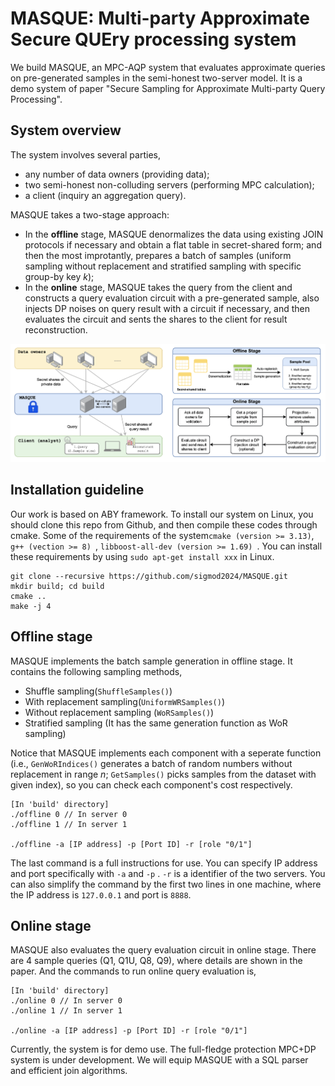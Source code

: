 # MASQUE: Multi-party Approximate Secure QUEry processing system

We build MASQUE, an MPC-AQP system that evaluates approximate queries on pre-generated samples in the semi-honest two-server model. It is a demo system of paper "Secure Sampling for Approximate Multi-party Query Processing".

## System overview

The system involves several parties,

- any number of data owners (providing data);
- two semi-honest non-colluding servers (performing MPC calculation);
- a client (inquiry an aggregation query).

MASQUE takes a two-stage approach: 

- In the **offline** stage, MASQUE denormalizes the data using existing JOIN protocols if necessary and obtain a flat table in secret-shared form; and then the most improtantly, prepares a batch of samples (uniform sampling without replacement and stratified sampling with specific group-by key $k$);
- In the **online** stage, MASQUE takes the query from the client and constructs a query evaluation circuit with a pre-generated sample, also injects DP noises on query result with a circuit if necessary, and then evaluates the circuit and sents the shares to the client for result reconstruction.

![overview](sysoverview.png)



## Installation guideline

Our work is based on ABY framework. To install our system on Linux, you should clone this repo from Github, and then compile these codes through cmake. Some of the requirements of the system`cmake (version >= 3.13)`, `g++ (vection >= 8) `, `libboost-all-dev (version >= 1.69) `. You can install these requirements by using `sudo apt-get install xxx` in Linux.

```
git clone --recursive https://github.com/sigmod2024/MASQUE.git
mkdir build; cd build
cmake ..
make -j 4
```



## Offline stage

MASQUE implements the batch sample generation in offline stage. It contains the following sampling methods,

- Shuffle sampling(`ShuffleSamples()`)
- With replacement sampling(`UniformWRSamples()`)
- Without replacement sampling (`WoRSamples()`)
- Stratified sampling (It has the same generation function as WoR sampling)

Notice that MASQUE implements each component with a seperate function (i.e., `GenWoRIndices()` generates a batch of random numbers without replacement in range $n$; `GetSamples()` picks samples from the dataset with given index), so you can check each component's cost respectively.

```
[In 'build' directory]
./offline 0 // In server 0
./offline 1 // In server 1

./offline -a [IP address] -p [Port ID] -r [role "0/1"]
```

The last command is a full instructions for use. You can specify IP address and port specifically with `-a` and `-p` . `-r` is a identifier of the two servers. You can also simplify the command by the first two lines in one machine, where the IP address is `127.0.0.1` and port is `8888`.



## Online stage

MASQUE also evaluates the query evaluation circuit in online stage. There are 4 sample queries (Q1, Q1U, Q8, Q9), where details are shown in the paper. And the commands to run online query evaluation is,

```
[In 'build' directory]
./online 0 // In server 0
./online 1 // In server 1

./online -a [IP address] -p [Port ID] -r [role "0/1"]
```


Currently, the system is for demo use. The full-fledge protection MPC+DP system is under development. We will equip MASQUE with a SQL parser and efficient join algorithms.